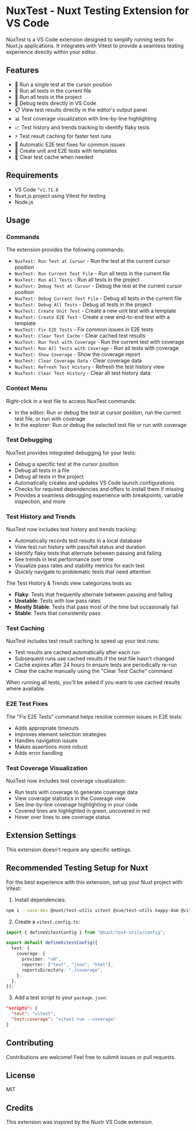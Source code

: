 # NuxTest - Nuxt Testing Extension for VS Code

NuxTest is a VS Code extension designed to simplify running tests for Nuxt.js applications. It integrates with Vitest to provide a seamless testing experience directly within your editor.

## Features

- 🧪 Run a single test at the cursor position
- 📂 Run all tests in the current file
- 🚀 Run all tests in the project
- 🐞 Debug tests directly in VS Code
- 📋 View test results directly in the editor's output panel
- 📊 Test coverage visualization with line-by-line highlighting
- 📈 Test history and trends tracking to identify flaky tests
- ⚡ Test result caching for faster test runs
- 🔧 Automatic E2E test fixes for common issues
- 🧩 Create unit and E2E tests with templates
- 🔄 Clear test cache when needed

## Requirements

- VS Code `^v1.71.0`
- Nuxt.js project using Vitest for testing
- Node.js

## Usage

### Commands

The extension provides the following commands:

- `NuxTest: Run Test at Cursor` - Run the test at the current cursor position
- `NuxTest: Run Current Test File` - Run all tests in the current file
- `NuxTest: Run All Tests` - Run all tests in the project
- `NuxTest: Debug Test at Cursor` - Debug the test at the current cursor position
- `NuxTest: Debug Current Test File` - Debug all tests in the current file
- `NuxTest: Debug All Tests` - Debug all tests in the project
- `NuxTest: Create Unit Test` - Create a new unit test with a template
- `NuxTest: Create E2E Test` - Create a new end-to-end test with a template
- `NuxTest: Fix E2E Tests` - Fix common issues in E2E tests
- `NuxTest: Clear Test Cache` - Clear cached test results
- `NuxTest: Run Test with Coverage` - Run the current test with coverage
- `NuxTest: Run All Tests with Coverage` - Run all tests with coverage
- `NuxTest: Show Coverage` - Show the coverage report
- `NuxTest: Clear Coverage Data` - Clear coverage data
- `NuxTest: Refresh Test History` - Refresh the test history view
- `NuxTest: Clear Test History` - Clear all test history data

### Context Menu

Right-click in a test file to access NuxTest commands:

- In the editor: Run or debug the test at cursor position, run the current test file, or run with coverage
- In the explorer: Run or debug the selected test file or run with coverage

### Test Debugging

NuxTest provides integrated debugging for your tests:

- Debug a specific test at the cursor position
- Debug all tests in a file
- Debug all tests in the project
- Automatically creates and updates VS Code launch configurations
- Checks for required dependencies and offers to install them if missing
- Provides a seamless debugging experience with breakpoints, variable inspection, and more

### Test History and Trends

NuxTest now includes test history and trends tracking:

- Automatically records test results in a local database
- View test run history with pass/fail status and duration
- Identify flaky tests that alternate between passing and failing
- See trends in test performance over time
- Visualize pass rates and stability metrics for each test
- Quickly navigate to problematic tests that need attention

The Test History & Trends view categorizes tests as:

- **Flaky**: Tests that frequently alternate between passing and failing
- **Unstable**: Tests with low pass rates
- **Mostly Stable**: Tests that pass most of the time but occasionally fail
- **Stable**: Tests that consistently pass

### Test Caching

NuxTest includes test result caching to speed up your test runs:

- Test results are cached automatically after each run
- Subsequent runs use cached results if the test file hasn't changed
- Cache expires after 24 hours to ensure tests are periodically re-run
- Clear the cache manually using the "Clear Test Cache" command

When running all tests, you'll be asked if you want to use cached results where available.

### E2E Test Fixes

The "Fix E2E Tests" command helps resolve common issues in E2E tests:

- Adds appropriate timeouts
- Improves element selection strategies
- Handles navigation issues
- Makes assertions more robust
- Adds error handling

### Test Coverage Visualization

NuxTest now includes test coverage visualization:

- Run tests with coverage to generate coverage data
- View coverage statistics in the Coverage view
- See line-by-line coverage highlighting in your code
- Covered lines are highlighted in green, uncovered in red
- Hover over lines to see coverage status

## Extension Settings

This extension doesn't require any specific settings.

## Recommended Testing Setup for Nuxt

For the best experience with this extension, set up your Nuxt project with Vitest:

1. Install dependencies:

```bash
npm i --save-dev @nuxt/test-utils vitest @vue/test-utils happy-dom @vitest/coverage-v8
```

2. Create a `vitest.config.ts`:

```typescript
import { defineVitestConfig } from "@nuxt/test-utils/config";

export default defineVitestConfig({
  test: {
    coverage: {
      provider: "v8",
      reporter: ["text", "json", "html"],
      reportsDirectory: "./coverage",
    },
  },
});
```

3. Add a test script to your `package.json`:

```json
"scripts": {
  "test": "vitest",
  "test:coverage": "vitest run --coverage"
}
```

## Contributing

Contributions are welcome! Feel free to submit issues or pull requests.

## License

MIT

## Credits

This extension was inspired by the Nuxtr VS Code extension.

